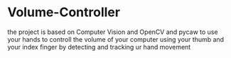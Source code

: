 # Volume-Controller
the project is based on Computer Vision and OpenCV and pycaw to use your hands to controll the volume of your computer using your thumb and your index finger by detecting and tracking ur hand movement
